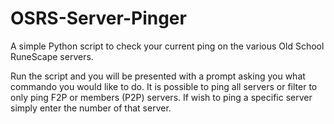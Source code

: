 # OSRS-Server-Pinger
A simple Python script to check your current ping on the various Old School RuneScape servers.

Run the script and you will be presented with a prompt asking you what commando you would like to do.
It is possible to ping all servers or filter to only ping F2P or members (P2P) servers.
If wish to ping a specific server simply enter the number of that server.
